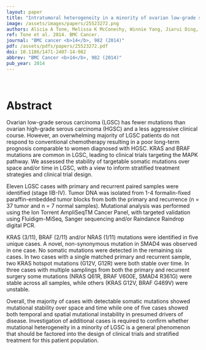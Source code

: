 ```yaml
---
layout: paper
title: "Intratumoral heterogeneity in a minority of ovarian low-grade serous carcinomas."
image: /assets/images/papers/25523272.png
authors: Alicia A Tone, Melissa K McConechy, Winnie Yang, Jiarui Ding, Stephen Yip, Esther Kong, Kwong-Kwok Wong, David M Gershenson, Helen Mackay, Sohrab Shah, Blake Gilks, Anna V Tinker, Blaise Clarke, Jessica N McAlpine, David Huntsman
ref: Tone et al. 2014. BMC Cancer.
journal: "BMC cancer <b>14</b>, 982 (2014)"
pdf: /assets/pdfs/papers/25523272.pdf
doi: 10.1186/1471-2407-14-982
abbrev: "BMC Cancer <b>14</b>, 982 (2014)"
pub_year: 2014
---
```


<br />
<div data-badge-popover="right" data-badge-type="donut" data-pmid="25523272" data-hide-no-mentions="true" class="altmetric-embed"></div>

# Abstract

Ovarian low-grade serous carcinoma (LGSC) has fewer mutations than ovarian high-grade serous carcinoma (HGSC) and a less aggressive clinical course. However, an overwhelming majority of LGSC patients do not respond to conventional chemotherapy resulting in a poor long-term prognosis comparable to women diagnosed with HGSC. KRAS and BRAF mutations are common in LGSC, leading to clinical trials targeting the MAPK pathway. We assessed the stability of targetable somatic mutations over space and/or time in LGSC, with a view to inform stratified treatment strategies and clinical trial design.

Eleven LGSC cases with primary and recurrent paired samples were identified (stage IIB-IV). Tumor DNA was isolated from 1-4 formalin-fixed paraffin-embedded tumor blocks from both the primary and recurrence (n = 37 tumor and n = 7 normal samples). Mutational analysis was performed using the Ion Torrent AmpliSeqTM Cancer Panel, with targeted validation using Fluidigm-MiSeq, Sanger sequencing and/or Raindance Raindrop digital PCR.

KRAS (3/11), BRAF (2/11) and/or NRAS (1/11) mutations were identified in five unique cases. A novel, non-synonymous mutation in SMAD4 was observed in one case. No somatic mutations were detected in the remaining six cases. In two cases with a single matched primary and recurrent sample, two KRAS hotspot mutations (G12V, G12R) were both stable over time. In three cases with multiple samplings from both the primary and recurrent surgery some mutations (NRAS Q61R, BRAF V600E, SMAD4 R361G) were stable across all samples, while others (KRAS G12V, BRAF G469V) were unstable.

Overall, the majority of cases with detectable somatic mutations showed mutational stability over space and time while one of five cases showed both temporal and spatial mutational instability in presumed drivers of disease. Investigation of additional cases is required to confirm whether mutational heterogeneity in a minority of LGSC is a general phenomenon that should be factored into the design of clinical trials and stratified treatment for this patient population.


